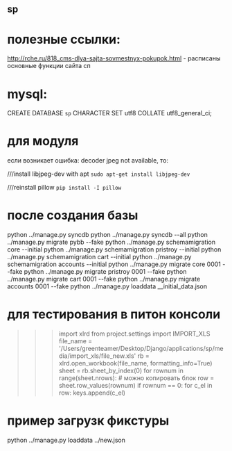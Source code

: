 ## sp


# полезные ссылки:
http://rche.ru/818_cms-dlya-sajta-sovmestnyx-pokupok.html - расписаны основные функции сайта сп



# mysql:
CREATE DATABASE `sp` CHARACTER SET utf8 COLLATE utf8_general_ci;

    
# для модуля
если возникает ошибка: decoder jpeg not available, то:

///install libjpeg-dev with apt
`sudo apt-get install libjpeg-dev`

///reinstall pillow
`pip install -I pillow`


# после создания базы
python ../manage.py syncdb
python ../manage.py syncdb --all
python ../manage.py migrate pybb --fake
python ../manage.py schemamigration core --initial
python ../manage.py schemamigration pristroy --initial
python ../manage.py schemamigration cart --initial
python ../manage.py schemamigration accounts --initial
python ../manage.py migrate core 0001 --fake
python ../manage.py migrate pristroy 0001 --fake
python ../manage.py migrate cart 0001 --fake
python ../manage.py migrate accounts 0001 --fake
python ../manage.py loaddata __initial_data.json

# для тестирования в питон консоли
>>> import xlrd
>>> from project.settings import IMPORT_XLS
>>> file_name = '/Users/greenteamer/Desktop/Django/applications/sp/media/import_xls/file_new.xls'
>>> rb = xlrd.open_workbook(file_name, formatting_info=True)
>>> sheet = rb.sheet_by_index(0)
>>> for rownum in range(sheet.nrows):  # можно копировать блок
        row = sheet.row_values(rownum)
        if rownum == 0:
            for c_el in row:
                keys.append(c_el)

#  пример загрузк фикстуры
python ../manage.py loaddata ../new.json